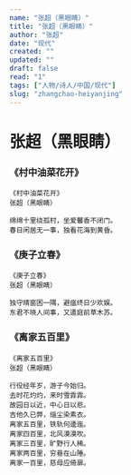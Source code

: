 ```yaml
---
name: "张超（黑眼睛）"
title: "张超（黑眼睛）"
author: "张超"
date: "现代"
created: ""
updated: ""
draft: false
read: "1"
tags: ["人物/诗人/中国/现代"]
slug: "zhangchao-heiyanjing"
---
```


# 张超（黑眼睛）

### 《村中油菜花开》

```
《村中油菜花开》
张超（黑眼睛）

绵绵十里绕孤村，坐爱馨香不闭门。
春日闲居无一事，独看花海到黄昏。
```

### 《庚子立春》

```
《庚子立春》
张超（黑眼睛）

独守晴窗困一隅，避瘟终日少欢娱。
东君不晓人间事，又遣庭前草木苏。
```

### 《离家五百里》

```
《离家五百里》
张超（黑眼睛）

行役经年岁，游子今始归。
去时花灼灼，来时雪霏霏。
故园日以近，中心日以悲。
吉他久已弊，缁尘染素衣。
离家五百里，铁轨何逶迤。
离家四百里，北风漠漠吹。
离家三百里，旷野行人稀。
离家两百里，穷巷在山陲。
离家一百里，慈母应倚扉。
```
